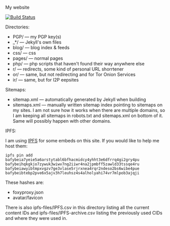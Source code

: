 My website

[![Build Status](https://travis-ci.org/Mikaela/mikaela.github.io.svg?branch=master)](https://travis-ci.org/Mikaela/mikaela.github.io)

Directories:

* PGP/ — my PGP key(s)
* \_\*/ — Jekyll's own files
* blog/ — blog index & feeds
* css/ — css
* pages/ — normal pages
* php/ — php scripts that haven't found their way anywhere else
* r/ — redirects, some kind of personal URL shorrtener
* or/ — same, but not redirecting and for Tor Onion Services
* ir/ — same, but for I2P eepsites

Sitemaps:

* sitemap.xml — automatically generated by Jekyll when building
* sitemaps.xml — manually written sitemap index pointing to sitemaps on my
  sites. I am not sure how it works when there are multiple domains, so
  I am keeping all sitemaps in robots.txt and sitemaps.xml on bottom
  of it. Same will possibly happen with other domains.

IPFS:

I am using [IPFS](https://ipfs.io/) for some embeds on this site. If you
would like to help me host them:

```
ipfs pin add bafybeia7yeie5a6arstytabl6bfhacmidcy4yhht3e6dfrrq4gi2gry4pu bafybeihqkgkjo7zywuk3wiwv7ng2iiwr4na2jpmbff5zawld33tssqe4ru bafybeiawyibtmpxvgzv7ge3vlase5rjrxnea4rqr2ndeso2bs6wibe4pue bafybeibtebp2pve6x5ajv3h7leuhsz4s4alholyahi74vr7mlpob3ajqji
```

These hashes are:
* foxyproxy.json
* avatar/favicon

There is also ipfs-files/IPFS.csv in this directory listing all the current
content IDs and ipfs-files/IPFS-archive.csv listing the previously used CIDs
and where they were used in.
